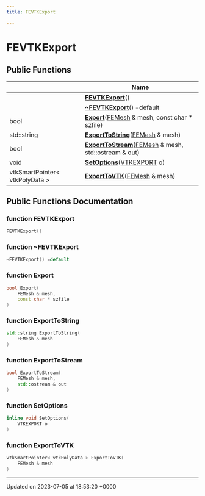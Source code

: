 ```yaml
---
title: FEVTKExport

---
```


# FEVTKExport





## Public Functions

|                | Name           |
| -------------- | -------------- |
| | **[FEVTKExport](../Classes/classFEVTKExport.md#function-fevtkexport)**() |
| | **[~FEVTKExport](../Classes/classFEVTKExport.md#function-~fevtkexport)**() =default |
| bool | **[Export](../Classes/classFEVTKExport.md#function-export)**([FEMesh](../Classes/classFEMesh.md) & mesh, const char * szfile) |
| std::string | **[ExportToString](../Classes/classFEVTKExport.md#function-exporttostring)**([FEMesh](../Classes/classFEMesh.md) & mesh) |
| bool | **[ExportToStream](../Classes/classFEVTKExport.md#function-exporttostream)**([FEMesh](../Classes/classFEMesh.md) & mesh, std::ostream & out) |
| void | **[SetOptions](../Classes/classFEVTKExport.md#function-setoptions)**([VTKEXPORT](../Classes/structVTKEXPORT.md) o) |
| vtkSmartPointer< vtkPolyData > | **[ExportToVTK](../Classes/classFEVTKExport.md#function-exporttovtk)**([FEMesh](../Classes/classFEMesh.md) & mesh) |

## Public Functions Documentation

### function FEVTKExport

```cpp
FEVTKExport()
```


### function ~FEVTKExport

```cpp
~FEVTKExport() =default
```


### function Export

```cpp
bool Export(
    FEMesh & mesh,
    const char * szfile
)
```


### function ExportToString

```cpp
std::string ExportToString(
    FEMesh & mesh
)
```


### function ExportToStream

```cpp
bool ExportToStream(
    FEMesh & mesh,
    std::ostream & out
)
```


### function SetOptions

```cpp
inline void SetOptions(
    VTKEXPORT o
)
```


### function ExportToVTK

```cpp
vtkSmartPointer< vtkPolyData > ExportToVTK(
    FEMesh & mesh
)
```


-------------------------------

Updated on 2023-07-05 at 18:53:20 +0000